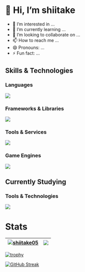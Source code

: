 # 👋 Hi, I’m shiitake
- 👀 I’m interested in ...
- 🌱 I’m currently learning ...
- 💞️ I’m looking to collaborate on ...
- 📫 How to reach me ...
- 😄 Pronouns: ...
- ⚡ Fun fact: ...

## Skills & Technologies

### Languages
<img src="https://skillicons.dev/icons?i=html,css,js,ts,php,go,c,rust" />

### Frameworks & Libraries
<img src="https://skillicons.dev/icons?i=react,nodejs" />

### Tools & Services
<img src="https://skillicons.dev/icons?i=git,github" />

### Game Engines
<img src="https://skillicons.dev/icons?i=unity,unreal" />

## Currently Studying

### Tools & Technologies
<img src="https://skillicons.dev/icons?i=nextjs,nestjs,vitest,py,tailwind" />

<!--- ,postgres,prisma,jest,firebase,mongodb,docker,cloudflare --->

# Stats
| <a href="https://github.com/anuraghazra/github-readme-stats"><img align="center" src="https://github-readme-stats.vercel.app/api/top-langs/?username=shiitake05&show_icons=true&include_all_commits=true&locale=en&hide_border=true&layout=compact" alt="shiitake05" /></a> | <a href="https://github.com/anuraghazra/github-readme-stats"><img align="center" src="https://github-readme-stats.vercel.app/api?username=shiitake05&layout=compact&locale=en&hide_border=true" /></a> |
| ------------- | ------------- |

[![trophy](https://github-profile-trophy.vercel.app/?username=shiitake05)](https://github.com/ryo-ma/github-profile-trophy)

[![GitHub Streak](https://github-readme-streak-stats.herokuapp.com?user=shiitake05)](https://git.io/streak-stats)

<!---
shiitake05/shiitake05 is a ✨ special ✨ repository because its `README.md` (this file) appears on your GitHub profile.
You can click the Preview link to take a look at your changes.
--->
